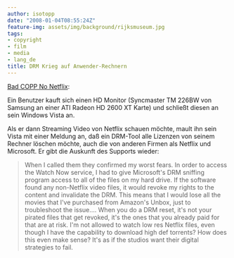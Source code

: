 ```yaml
---
author: isotopp
date: "2008-01-04T08:55:24Z"
feature-img: assets/img/background/rijksmuseum.jpg
tags:
- copyright
- film
- media
- lang_de
title: DRM Krieg auf Anwender-Rechnern
---
```

[Bad COPP No Netflix](http://davisfreeberg.com/2008/01/03/bad-copp-no-netflix/): 

Ein Benutzer kauft sich einen HD Monitor (Syncmaster TM 226BW von Samsung an
einer ATI Radeon HD 2600 XT Karte) und schließt diesen an sein Windows Vista
an.

Als er dann Streaming Video von Netflix schauen möchte, mault ihn sein Vista
mit einer Meldung an, daß ein DRM-Tool alle Lizenzen von seinem Rechner
löschen möchte, auch die von anderen Firmen als Netflix und Microsoft. Er
gibt die Auskunft des Supports wieder:

> When I called them they confirmed my worst fears. In order to access the
> Watch Now service, I had to give Microsoft's DRM sniffing program access
> to all of the files on my hard drive. If the software found any
> non-Netflix video files, it would revoke my rights to the content and
> invalidate the DRM. This means that I would lose all the movies that I've
> purchased from Amazon's Unbox, just to troubleshoot the issue…. When you
> do a DRM reset, it's not your pirated files that get revoked, it's the
> ones that you already paid for that are at risk. I'm not allowed to watch
> low res Netflix files, even though I have the capability to download high
> def torrents? How does this even make sense? It's as if the studios want
> their digital strategies to fail.

